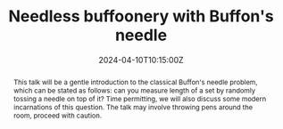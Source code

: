 ﻿---
title: "Needless buffoonery with Buffon's needle"

event: Jyväskylä Seminar for Young Researchers
event_url: http://users.jyu.fi/~antkalky/graduate_seminar/

location: University of Jyväskylä
# address:
# street: 450 Serra Mall
# city: Stanford
#  region: CA
#  postcode: '94305'
#  country: United States

summary: ""
abstract: "This talk will be a gentle introduction to the classical Buffon's needle problem, which can be stated as follows: can you measure length of a set by randomly tossing a needle on top of it? Time permitting, we will also discuss some modern incarnations of this question. The talk may involve throwing pens around the room, proceed with caution."
# Talk start and end times.
#   End time can optionally be hidden by prefixing the line with `#`.
date: "2024-04-10T10:15:00Z"
# date_end: "2030-06-01T15:00:00Z"
all_day: true

# Schedule page publish date (NOT talk date).
publishDate: "2017-01-01T00:00:00Z"

authors: []
tags: []

# Is this a featured talk? (true/false)
featured: false

# image:
#  caption: 'Image credit: [**Unsplash**](https://unsplash.com/photos/bzdhc5b3Bxs)'
#  focal_point: Right

links:
# - icon: twitter
#  icon_pack: fab
#  name: Follow
#  url: https://twitter.com/georgecushen
url_code: ""
url_slides: ""
url_video: ""

# Markdown Slides (optional).
#   Associate this talk with Markdown slides.
#   Simply enter your slide deck's filename without extension.
#   E.g. `slides = "example-slides"` references `content/slides/example-slides.md`.
#   Otherwise, set `slides = ""`.
# slides: example

# Projects (optional).
#   Associate this post with one or more of your projects.
#   Simply enter your project's folder or file name without extension.
#   E.g. `projects = ["internal-project"]` references `content/project/deep-learning/index.md`.
#   Otherwise, set `projects = []`.
# projects:
# - example
---
